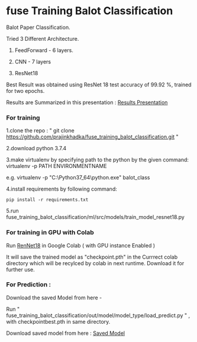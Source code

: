 # fuse Training Balot Classification

Balot Paper Classification.

Tried 3 Different Architecture.

1. FeedForward - 6 layers.

2. CNN - 7 layers 

3. ResNet18

Best Result was obtained using ResNet 18 test accuracy of 99.92 %, trained for two epochs.

Results are Summarized in this presentation : [Results Presentation](https://docs.google.com/presentation/d/1NMILVamP5lZrXM_Bpj1k-pMxski7NXC-Zz2LvRPVcVM/edit#slide=id.g806adcd27f_0_89)


### For training 

1.clone  the repo : " git clone https://github.com/prajinkhadka/fuse_training_balot_classification.git "

2.download python 3.7.4

3.make virtualenv by specifying path to the python by the given command:
virtualenv -p PATH ENVIRONMENTNAME

e.g. virtualenv -p "C:\Python37_64\python.exe" balot_class

4.install requirements by following command:

    pip install -r requirements.txt

5.run fuse_training_balot_classification/ml/src/models/train_model_resnet18.py


### For training in GPU with Colab 

Run [RenNet18](https://github.com/prajinkhadka/fuse_training_balot_classification/blob/master/notebooks/resnet_balot_final.ipynb) in Google Colab ( with GPU instance Enabled )

It will save the trained model as "checkpoint.pth" in the Currrect colab directory which will be recylced by colab in next runtime. Download it for further use.


### For Prediction :

Download the saved Model from here - 

Run " fuse_training_balot_classification/out/model/model_type/load_predict.py " , with checkpointbest.pth in same directory.

Download saved model from here : [Saved Model](https://drive.google.com/open?id=1JUQwy_v7KpSGxzzw3SlRynT8Zre5Ov3f)
